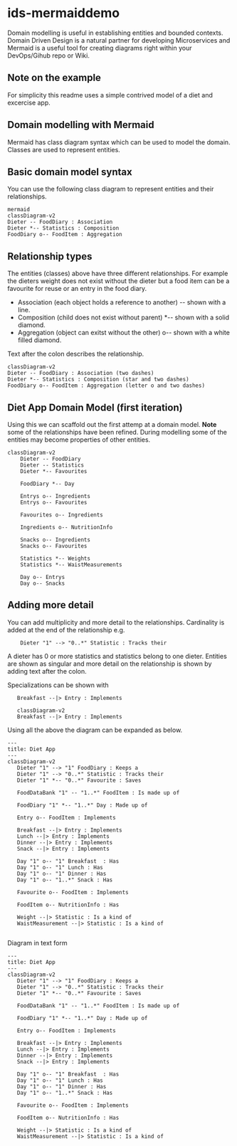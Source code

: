 # ids-mermaiddemo
Domain modelling is useful in establishing entities and bounded contexts. Domain Driven Design is a natural partner for developing Microservices and Mermaid is a useful tool for creating diagrams right within your DevOps/Gihub repo or Wiki.

## Note on the example
For simplicity this readme uses a simple contrived model of a diet and excercise app. 

## Domain modelling with Mermaid
Mermaid has class diagram syntax which can be used to model the domain. Classes are used to represent entities.

## Basic domain model syntax
You can use the following class diagram to represent entities and their relationships. 
```
mermaid
classDiagram-v2
Dieter -- FoodDiary : Association
Dieter *-- Statistics : Composition
FoodDiary o-- FoodItem : Aggregation
```
## Relationship types
The entities (classes) above have three different relationships. For example the dieters weight does not exist without the dieter but a food item can be a favourite for reuse or an entry in the food diary.
* Association (each object holds a reference to another) -- shown with a line.
* Composition (child does not exist without parent) *-- shown with a solid diamond.
* Aggregation (object can exitst without the other) o-- shown with a white filled diamond.

Text after the colon describes the relationship. 
```mermaid
classDiagram-v2
Dieter -- FoodDiary : Association (two dashes)
Dieter *-- Statistics : Composition (star and two dashes)
FoodDiary o-- FoodItem : Aggregation (letter o and two dashes)
```
## Diet App Domain Model (first iteration)
Using this we can scaffold out the first attemp at a domain model. 
__Note__ some of the relationships have been refined. During modelling some of the entities may become properties of other entities.
```mermaid
classDiagram-v2
    Dieter -- FoodDiary
    Dieter -- Statistics
    Dieter *-- Favourites

    FoodDiary *-- Day

    Entrys o-- Ingredients
    Entrys o-- Favourites

    Favourites o-- Ingredients

    Ingredients o-- NutritionInfo

    Snacks o-- Ingredients
    Snacks o-- Favourites
    
    Statistics *-- Weights
    Statistics *-- WaistMeasurements

    Day o-- Entrys
    Day o-- Snacks
 ```
 ## Adding more detail
You can add multiplicity and more detail to the relationships. Cardinality is added at the end of the relationship e.g.
```
    Dieter "1" --> "0..*" Statistic : Tracks their
``` 
A dieter has 0 or more statistics and statistics belong to one dieter. Entities are shown as singular and more detail on the relationship is shown by adding text after the colon.  

Specializations can be shown with 
```
   Breakfast --|> Entry : Implements
```
```mermaid
   classDiagram-v2
   Breakfast --|> Entry : Implements
```
Using all the above the diagram can be expanded as below.

 ```mermaid
 ---
 title: Diet App
 ---
classDiagram-v2
    Dieter "1" --> "1" FoodDiary : Keeps a
    Dieter "1" --> "0..*" Statistic : Tracks their
    Dieter "1" *-- "0..*" Favourite : Saves 
    
    FoodDataBank "1" -- "1..*" FoodItem : Is made up of

    FoodDiary "1" *-- "1..*" Day : Made up of

    Entry o-- FoodItem : Implements

    Breakfast --|> Entry : Implements
    Lunch --|> Entry : Implements
    Dinner --|> Entry : Implements
    Snack --|> Entry : Implements

    Day "1" o-- "1" Breakfast  : Has
    Day "1" o-- "1" Lunch : Has
    Day "1" o-- "1" Dinner : Has
    Day "1" o-- "1..*" Snack : Has

    Favourite o-- FoodItem : Implements

    FoodItem o-- NutritionInfo : Has
    
    Weight --|> Statistic : Is a kind of
    WaistMeasurement --|> Statistic : Is a kind of
    
 ```
Diagram in text form
 ```
 ---
 title: Diet App
 ---
classDiagram-v2
    Dieter "1" --> "1" FoodDiary : Keeps a
    Dieter "1" --> "0..*" Statistic : Tracks their
    Dieter "1" *-- "0..*" Favourite : Saves 
    
    FoodDataBank "1" -- "1..*" FoodItem : Is made up of

    FoodDiary "1" *-- "1..*" Day : Made up of

    Entry o-- FoodItem : Implements

    Breakfast --|> Entry : Implements
    Lunch --|> Entry : Implements
    Dinner --|> Entry : Implements
    Snack --|> Entry : Implements

    Day "1" o-- "1" Breakfast  : Has
    Day "1" o-- "1" Lunch : Has
    Day "1" o-- "1" Dinner : Has
    Day "1" o-- "1..*" Snack : Has

    Favourite o-- FoodItem : Implements

    FoodItem o-- NutritionInfo : Has
    
    Weight --|> Statistic : Is a kind of
    WaistMeasurement --|> Statistic : Is a kind of
    
 ```
